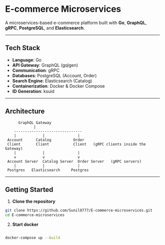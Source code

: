 #  E-commerce Microservices

A microservices-based e-commerce platform built with **Go**, **GraphQL**, **gRPC**, **PostgreSQL**, and **Elasticsearch**.

---

##  Tech Stack

- **Language**: Go  
- **API Gateway**: GraphQL (gqlgen)  
- **Communication**: gRPC  
- **Databases**: PostgreSQL (Account, Order)  
- **Search Engine**: Elasticsearch (Catalog)  
- **Containerization**: Docker & Docker Compose  
- **ID Generation**: ksuid  

---

##  Architecture

```text
      GraphQL Gateway
             |
    -------------------------------
    |            |               |
 Account      Catalog          Order
 Client       Client           Client   (gRPC clients inside the Gateway)
    |            |               |
    v            v               v
 Account Server  Catalog Server  Order Server   (gRPC servers)
    |            |               |
 Postgres   Elasticsearch     Postgres
```
---
##  Getting Started  

1. **Clone the repository**  

```bash
git clone https://github.com/Sunil8777/E-commerce-microservices.git
cd E-commerce-microservices
```
2. **Start docker**
```bash

docker-compose up --build

